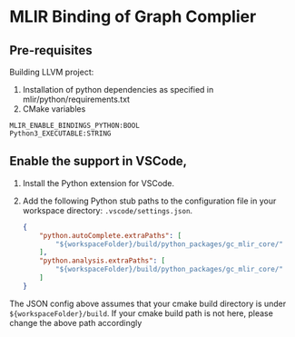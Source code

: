 # MLIR Binding of Graph Complier
## Pre-requisites
Building LLVM project:
1. Installation of python dependencies as specified in mlir/python/requirements.txt
2. CMake variables 
```
MLIR_ENABLE_BINDINGS_PYTHON:BOOL
Python3_EXECUTABLE:STRING
```

## Enable the support in VSCode,
1. Install the Python extension for VSCode.
2. Add the following Python stub paths to the configuration file in your workspace directory: `.vscode/settings.json`.

    ```json
    {
        "python.autoComplete.extraPaths": [
            "${workspaceFolder}/build/python_packages/gc_mlir_core/"
        ],
        "python.analysis.extraPaths": [
            "${workspaceFolder}/build/python_packages/gc_mlir_core/"
        ]
    }
    ```
The JSON config above assumes that your cmake build directory is under `${workspaceFolder}/build`. If your cmake build path is not here, please change the above path accordingly